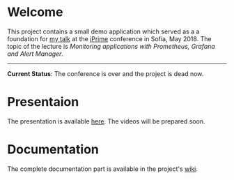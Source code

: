 # Welcome

This project contains a small demo application which served as a a foundation for [my talk](https://jprime.io/agenda/76) at the [jPrime](https://jprime.io) conference in Sofia, May 2018. The topic of the lecture is _Monitoring applications with Prometheus, Grafana and Alert Manager_.

---
**Current Status**: The conference is over and the project is dead now. 

# Presentaion

The presentation is available [here](https://github.com/luchob/monitoring-poc/blob/master/presentation/2018-05-29_monitoring.pdf). The videos will be prepared soon.

# Documentation

The complete documentation part is available in the project's [wiki](https://github.com/luchob/monitoring-poc/wiki).
